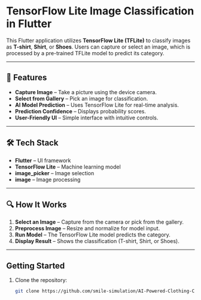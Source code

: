 # TensorFlow Lite Image Classification in Flutter

This Flutter application utilizes **TensorFlow Lite (TFLite)** to classify images as **T-shirt**, **Shirt**, or **Shoes**. Users can capture or select an image, which is processed by a pre-trained TFLite model to predict its category.

---

## 🚀 Features
- **Capture Image** – Take a picture using the device camera.
- **Select from Gallery** – Pick an image for classification.
- **AI Model Prediction** – Uses TensorFlow Lite for real-time analysis.
- **Prediction Confidence** – Displays probability scores.
- **User-Friendly UI** – Simple interface with intuitive controls.

---

## 🛠 Tech Stack
- **Flutter** – UI framework
- **TensorFlow Lite** – Machine learning model
- **image_picker** – Image selection
- **image** – Image processing

---

## 🔍 How It Works
1. **Select an Image** – Capture from the camera or pick from the gallery.
2. **Preprocess Image** – Resize and normalize for model input.
3. **Run Model** – The TensorFlow Lite model predicts the category.
4. **Display Result** – Shows the classification (T-shirt, Shirt, or Shoes).

---

## Getting Started
1. Clone the repository:
   ```bash
   git clone https://github.com/smile-simulation/AI-Powered-Clothing-Classification-App.git
